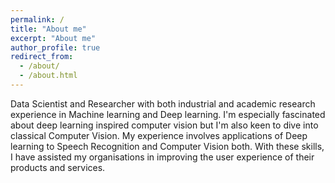 ```yaml
---
permalink: /
title: "About me"
excerpt: "About me"
author_profile: true
redirect_from: 
  - /about/
  - /about.html
---
```


Data Scientist and Researcher with both industrial and academic research experience in Machine learning and
Deep learning. I'm especially fascinated about deep learning inspired computer vision but I'm also keen to dive into classical
Computer Vision. My experience involves applications of Deep learning to Speech Recognition and Computer Vision both. With
these skills, I have assisted my organisations in improving the user experience of their products and services.
